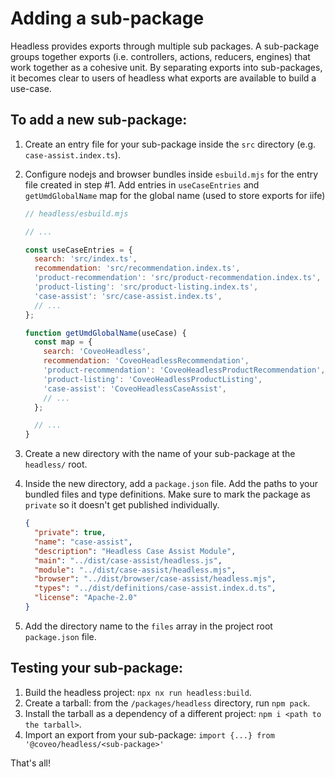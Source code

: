 # Adding a sub-package

Headless provides exports through multiple sub packages. A sub-package groups together exports (i.e. controllers, actions, reducers, engines) that work together as a cohesive unit. By separating exports into sub-packages, it becomes clear to users of headless what exports are available to build a use-case.

## To add a new sub-package:

1. Create an entry file for your sub-package inside the `src` directory (e.g. `case-assist.index.ts`).
2. Configure nodejs and browser bundles inside `esbuild.mjs` for the entry file created in step #1. Add entries in `useCaseEntries` and `getUmdGlobalName` map for the global name (used to store exports for iife)

   ```javascript
   // headless/esbuild.mjs

   // ...

   const useCaseEntries = {
     search: 'src/index.ts',
     recommendation: 'src/recommendation.index.ts',
     'product-recommendation': 'src/product-recommendation.index.ts',
     'product-listing': 'src/product-listing.index.ts',
     'case-assist': 'src/case-assist.index.ts',
     // ...
   };

   function getUmdGlobalName(useCase) {
     const map = {
       search: 'CoveoHeadless',
       recommendation: 'CoveoHeadlessRecommendation',
       'product-recommendation': 'CoveoHeadlessProductRecommendation',
       'product-listing': 'CoveoHeadlessProductListing',
       'case-assist': 'CoveoHeadlessCaseAssist',
       // ...
     };

     // ...
   }
   ```

3. Create a new directory with the name of your sub-package at the `headless/` root.
4. Inside the new directory, add a `package.json` file. Add the paths to your bundled files and type definitions. Make sure to mark the package as `private` so it doesn't get published individually.

   ```json
   {
     "private": true,
     "name": "case-assist",
     "description": "Headless Case Assist Module",
     "main": "../dist/case-assist/headless.js",
     "module": "../dist/case-assist/headless.mjs",
     "browser": "../dist/browser/case-assist/headless.mjs",
     "types": "../dist/definitions/case-assist.index.d.ts",
     "license": "Apache-2.0"
   }
   ```

5. Add the directory name to the `files` array in the project root `package.json` file.

## Testing your sub-package:

1. Build the headless project: `npx nx run headless:build`.
2. Create a tarball: from the `/packages/headless` directory, run `npm pack`.
3. Install the tarball as a dependency of a different project: `npm i <path to the tarball>`.
4. Import an export from your sub-package: `import {...} from '@coveo/headless/<sub-package>'`

That's all!
